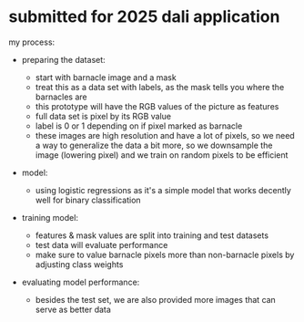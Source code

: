 # submitted for 2025 dali application

my process: 

- preparing the dataset:
    * start with barnacle image and a mask
    * treat this as a data set with labels, as the  mask tells you where the barnacles are
    * this prototype will have the RGB values of the picture as features
    * full data set is pixel by its RGB value
    * label is 0 or 1 depending on if pixel marked as barnacle
    * these images are high resolution and have a lot of pixels, so we need a way to generalize the data a bit more, so we downsample the image (lowering pixel) and we train on random pixels to be efficient

- model:
    * using logistic regressions as it's a simple model that works decently well for binary classification

- training model:
    * features & mask values are split into training and test datasets
    * test data will evaluate performance
    * make sure to value barnacle pixels more than non-barnacle pixels by adjusting class weights

- evaluating model performance:
    * besides the test set, we are also provided more images that can serve as better data

